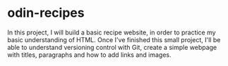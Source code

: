 # odin-recipes

In this project, I will build a basic recipe website, in order to practice my basic understanding of HTML.
Once I've finished this small project, I'll be able to understand versioning control with Git, create a simple webpage with titles, paragraphs and how to add links and images.
